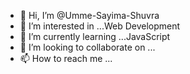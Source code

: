- 👋 Hi, I’m @Umme-Sayima-Shuvra
- 👀 I’m interested in ...Web Development
- 🌱 I’m currently learning ...JavaScript
- 💞️ I’m looking to collaborate on ...
- 📫 How to reach me ...

<!---
Umme-Sayima-Shuvra/Umme-Sayima-Shuvra is a ✨ special ✨ repository because its `README.md` (this file) appears on your GitHub profile.
You can click the Preview link to take a look at your changes.
--->
